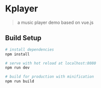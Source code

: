 # Kplayer

> a music player demo based on vue.js

## Build Setup

``` bash
# install dependencies
npm install

# serve with hot reload at localhost:8080
npm run dev

# build for production with minification
npm run build
```


